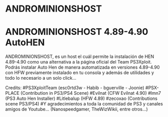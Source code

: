 # ANDROMINIONSHOST
# ANDROMINIONSHOST 4.89-4.90 AutoHEN
ANDROMINIONSHOST, es un host el cuál permite la instalación de HEN 4.89-4.90 como una alternativa a la página oficial del Team PS3Xploit.
Podrás instalar Auto Hen de manera automatizada en versiones 4.89-4.90 con HFW previamente instalado en tu consola y además de utilidades y todo lo necesario a un solo click...

Credits:
#PS3XploitTeam (esc0rtd3w - Habib - bguerville - Joonie)
#PSX-PLACE (Contribution in PS3/PS4 Scene)
#Evilnat (CFW Evilnat 4.90)
#lmn7 (PS3 Auto Hen Installer)
#Litlebalup (HFW 4.89)
#zecoxao (Contributions scene PS3/PS4)
#Y agradecimientos a toda la comunidad de PS3 y canales amigos de Youtube... (Nanospeedgamer, TheWizWikii, entre otros...)

